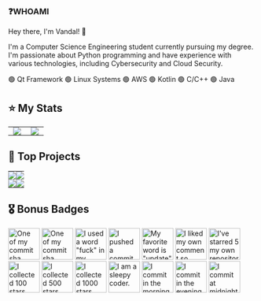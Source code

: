 ### ❓WHOAMI
Hey there, I'm Vandal! 👋

I'm a Computer Science Engineering student currently pursuing my degree. I'm passionate about Python programming and have experience with various technologies, including Cybersecurity and Cloud Security.

🟢 Qt Framework 🟢 Linux Systems 🟢 AWS 🟢 Kotlin 🟢 C/C++ 🟢 Java

## ⭐ My Stats
<div align="center">
  <table style="border-collapse: collapse;">
    <tr>
      <td style="padding: 0 10px;">
        <img src="https://github-readme-stats.vercel.app/api?username=VandalByte&show_icons=true&theme=chartreuse-dark&hide_border=true" />
      </td>
      <td style="padding: 0 10px;">
        <img src="https://github-readme-streak-stats.herokuapp.com/?user=VandalByte&theme=chartreuse-dark&hide_border=true" />
      </td>
    </tr>
  </table>
</div>


## 📗 Top Projects
<div align="center">
  <table style="border-collapse: collapse;">
    <tr>
      <td style="padding: 0; margin: 0;">
        <a href="https://github.com/VandalByte/dedsec-grub2-theme">
          <img src="https://github-readme-stats.vercel.app/api/pin/?username=VandalByte&repo=dedsec-grub2-theme&show_icons=true&theme=chartreuse-dark&hide_border=true" />
        </a>
      </td>
      <td style="padding: 0; margin: 0;">
        <a href="https://github.com/VandalByte/darkmatter-grub2-theme">
          <img src="https://github-readme-stats.vercel.app/api/pin/?username=VandalByte&repo=darkmatter-grub2-theme&show_icons=true&theme=chartreuse-dark&hide_border=true" />
        </a>
      </td>
    </tr>
    <tr>
      <td style="padding: 0; margin: 0;">
        <a href="https://github.com/VandalByte/grub-tweaks">
          <img src="https://github-readme-stats.vercel.app/api/pin/?username=VandalByte&repo=grub-tweaks&show_icons=true&theme=chartreuse-dark&hide_border=true" />
        </a>
      </td>
      <td style="padding: 0; margin: 0;">
        <a href="https://github.com/VandalByte/kality">
          <img src="https://github-readme-stats.vercel.app/api/pin/?username=VandalByte&repo=kality&show_icons=true&theme=chartreuse-dark&hide_border=true" />
        </a>
      </td>
    </tr>
  </table>
</div>


## 🎖️ Bonus Badges
<!-- my-badges start -->
<a href="my-badges/a-commit.md"><img src="https://my-badges.github.io/my-badges/a-commit.png" alt="One of my commit sha starts with &quot;a&quot;." title="One of my commit sha starts with &quot;a&quot;." width="64"></a>
<a href="my-badges/ab-commit.md"><img src="https://my-badges.github.io/my-badges/ab-commit.png" alt="One of my commit sha starts with &quot;ab&quot;." title="One of my commit sha starts with &quot;ab&quot;." width="64"></a>
<a href="my-badges/bad-words.md"><img src="https://my-badges.github.io/my-badges/bad-words.png" alt="I used a word &quot;fuck&quot; in my commit message." title="I used a word &quot;fuck&quot; in my commit message." width="64"></a>
<a href="my-badges/dead-commit.md"><img src="https://my-badges.github.io/my-badges/dead-commit.png" alt="I pushed a commit with &quot;dead&quot; once." title="I pushed a commit with &quot;dead&quot; once." width="64"></a>
<a href="my-badges/favorite-word.md"><img src="https://my-badges.github.io/my-badges/favorite-word.png" alt="My favorite word is &quot;update&quot;." title="My favorite word is &quot;update&quot;." width="64"></a>
<a href="my-badges/self-upvote.md"><img src="https://my-badges.github.io/my-badges/self-upvote.png" alt="I liked my own comment so much that I upvoted it." title="I liked my own comment so much that I upvoted it." width="64"></a>
<a href="my-badges/self-star.md"><img src="https://my-badges.github.io/my-badges/self-star.png" alt="I&apos;ve starred 5 my own repositories." title="I&apos;ve starred 5 my own repositories." width="64"></a>
<a href="my-badges/stars-100.md"><img src="https://my-badges.github.io/my-badges/stars-100.png" alt="I collected 100 stars." title="I collected 100 stars." width="64"></a>
<a href="my-badges/stars-500.md"><img src="https://my-badges.github.io/my-badges/stars-500.png" alt="I collected 500 stars." title="I collected 500 stars." width="64"></a>
<a href="my-badges/stars-1000.md"><img src="https://my-badges.github.io/my-badges/stars-1000.png" alt="I collected 1000 stars." title="I collected 1000 stars." width="64"></a>
<a href="my-badges/sleepy-coder.md"><img src="https://my-badges.github.io/my-badges/sleepy-coder.png" alt="I am a sleepy coder." title="I am a sleepy coder." width="64"></a>
<a href="my-badges/morning-commits.md"><img src="https://my-badges.github.io/my-badges/morning-commits.png" alt="I commit in the morning." title="I commit in the morning." width="64"></a>
<a href="my-badges/evening-commits.md"><img src="https://my-badges.github.io/my-badges/evening-commits.png" alt="I commit in the evening." title="I commit in the evening." width="64"></a>
<a href="my-badges/midnight-commits.md"><img src="https://my-badges.github.io/my-badges/midnight-commits.png" alt="I commit at midnight." title="I commit at midnight." width="64"></a>
<!-- my-badges end -->
